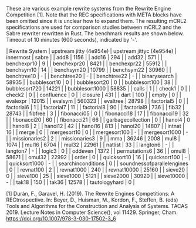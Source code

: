 These are various example rewrite systems from the Rewrite Engine Competition
[1]. Note that the REC specifications with META blocks have been omitted since
it is unclear how to expand them. The resulting mCRL2 specifications are used
for comparison studies between mCRL2 and the Sabre rewriter rewritten in Rust.
The benchmark results are shown below. Timeout of 10 minutes (600 seconds),
indicated by '-'.


| Rewrite System | upstream jitty (4e954e) | upstream jittyc (4e954e) | innermost | sabre |
|           add8 |                    1156 |
|          add16 |                     294 | 
|          add32 |                     571 |
|    benchexpr10 |                       9 |
|    benchexpr20 |                    8421 |
|    benchexpr22 |                   55912 |
|     benchsym10 |                      14 |
|     benchsym20 |                   10799 |
|     benchsym22 |                   30960 |
|    benchtree10 |                       - |
|    benchtree20 |                       - |
|    benchtree22 |                       - |
|   binarysearch |                   58935 |
|   bubblesort10 |                       0 |
|   bubblesort20 |                       0 |
|  bubblesort100 |                      38 |
|  bubblesort720 |                   14221 |
| bubblesort1000 |                   58835 |
|          calls |                       1 |
|         check1 |                       0 |
|         check2 |                       0 |
|     confluence |                       0 |
|        closure |                     431 |
|           dart |                     100 |
|          empty |                       0 |
|       evalexpr |                   12015 |
|        evalsym |                  560323 |
|       evaltree |                   28798 |
|     factorial5 |                       0 |
|     factorial6 |                       1 |
|     factorial7 |                      11 |
|     factorial8 |                      90 |
|     factorial9 |                     736 |
|          fib32 |                   28743 |
|       fibfree  |                       3 |
|    fibonacci05 |                       0 |
|    fibonacci18 |                      17 |
|    fibonacci19 |                      32 |
|    fibonacci20 |                      60 |
|    fibonacci21 |                      66 |
| garbagecollection |                    0 |
|         hanoi4 |                       0 |
|         hanoi8 |                       2 |
|        hanoi12 |                      42 |
|        hanoi16 |                     813 |
|        hanoi20 |                   14807 |
|         intnat |                      16 |
|          merge |                       0 |
|    mergesort10 |                       0 |
|   mergesort100 |                       - |
|  mergesort1000 |                       - |
|  missionaries2 |                       2 |
|  missionaries3 |                       9 |
|            mma |                   36246 | 2008
|           mul8 |                   1074  |
|          mul16 |                    6704 |
|          mul32 |                   22961 |
|        natlist |                      33 |
|       langton6 |                       - |
|       langton7 |                       - |
|         logic3 |                       0 |
|        oddeven |                    1372 |
|  permutations6 |                      36 |
|          omul8 |                   58671 |
|         omul32 |                   22992 |
|          order |                       0 |
|    quicksort10 |                      16 |
|   quicksort100 |                       - |
|  quicksort1000 |                       - |
| searchinconditions |                   0 |
| soundnessofparallelengines |           0 |
|      revnat100 |                       2 |
|     revnat1000 |                     240 |
|    revnat10000 |                   25160 |
|        sieve20 |                       0 |
|       sieve100 |                      25 |
|      sieve1000 |                    5121 |
|      sieve2000 |                   30920 |
|     sieve10000 |                       - |
|          tak18 |                     150 |
|          tak36 |                   12578 |
|  tautologyhard |                       0 |

 [1] Durán, F., Garavel, H. (2019). The Rewrite Engines Competitions: A RECtrospective. In: Beyer, D., Huisman, M., Kordon, F., Steffen, B. (eds) Tools and Algorithms for the Construction and Analysis of Systems. TACAS 2019. Lecture Notes in Computer Science(), vol 11429. Springer, Cham. https://doi.org/10.1007/978-3-030-17502-3_6